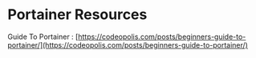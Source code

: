 # Portainer Resources

Guide To Portainer : [https://codeopolis.com/posts/beginners-guide-to-portainer/](https://codeopolis.com/posts/beginners-guide-to-portainer/)
